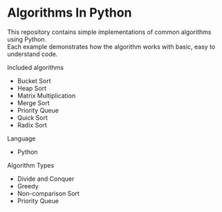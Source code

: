 # Algorithms In Python 

This repository contains simple implementations of common algorithms using Python.  
Each example demonstrates how the algorithm works with basic, easy to understand code.

Included algorithms
- Bucket Sort  
- Heap Sort  
- Matrix Multiplication  
- Merge Sort  
- Priority Queue  
- Quick Sort  
- Radix Sort

Language
- Python

Algorithm Types
- Divide and Conquer
- Greedy
- Non-comparison Sort
- Priority Queue
